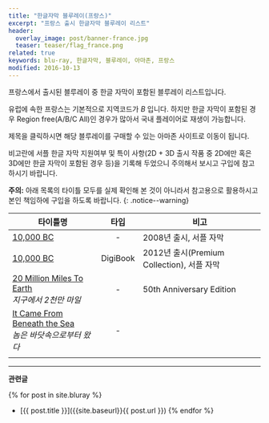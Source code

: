 ```yaml
---
title: "한글자막 블루레이(프랑스)"
excerpt: "프랑스 출시 한글자막 블루레이 리스트"
header:
  overlay_image: post/banner-france.jpg
  teaser: teaser/flag_france.png
related: true
keywords: blu-ray, 한글자막, 블루레이, 아마존, 프랑스
modified: 2016-10-13
---
```


프랑스에서 출시된 블루레이 중 한글 자막이 포함된 블루레이 리스트입니다.

유럽에 속한 프랑스는 기본적으로 지역코드가 *B* 입니다. 하지만 한글 자막이 포함된 경우 Region free(A/B/C All)인 경우가 많아서 국내 플레이어로 재생이 가능합니다.

제목을 클릭하시면 해당 블루레이를 구매할 수 있는 아마존 사이트로 이동이 됩니다.

비고란에 서플 한글 자막 지원여부 및 특이 사항(2D + 3D 출시 작품 중 2D에만 혹은 3D에만 한글 자막이 포함된 경우 등)을 기록해 두었으니 주의해서 보시고 구입에 참고하시기 바랍니다.

**주의:** 아래 목록의 타이틀 모두를 실제 확인해 본 것이 아니라서 참고용으로 활용하시고 본인 책임하에 구입을 하도록 바랍니다.
{: .notice--warning}

|타이틀명               |타입   |비고                           |
|----------------     |:---:|-------------------------------|
|[10,000 BC](http://amzn.to/2dPW6qL)|-|2008년 출시, 서플 자막|
|[10,000 BC](http://amzn.to/2dTc8Uo)|DigiBook|2012년 출시(Premium Collection), 서플 자막|
|[20 Million Miles To Earth](http://amzn.to/2eiEqmU)<br/><cite>지구에서 2천만 마일</cite>|-|50th Anniversary Edition|
|[It Came From Beneath the Sea](http://amzn.to/2eiFy9N)<br/><cite>놈은 바닷속으로부터 왔다</cite>|-||
||||

---

**관련글**

{% for post in site.bluray %}
  * [{{ post.title }}]({{site.baseurl}}{{ post.url }})
{% endfor %}
